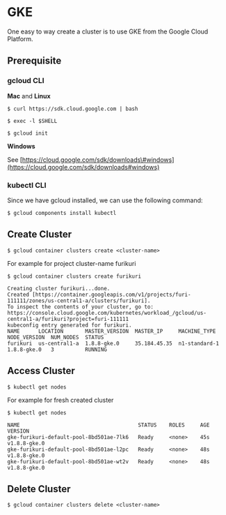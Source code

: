 # GKE

One easy to way create a cluster is to use GKE from the Google Cloud Platform.

## Prerequisite

### gcloud CLI

**Mac** and **Linux**

```
$ curl https://sdk.cloud.google.com | bash

$ exec -l $SHELL

$ gcloud init
```

**Windows**

See [https://cloud.google.com/sdk/downloads\#windows](https://cloud.google.com/sdk/downloads#windows)

### kubectl CLI

Since we have gcloud installed, we can use the following command:

```
$ gcloud components install kubectl
```

## Create Cluster

```
$ gcloud container clusters create <cluster-name>
```

For example for project cluster-name furikuri

```
$ gcloud container clusters create furikuri

Creating cluster furikuri...done.
Created [https://container.googleapis.com/v1/projects/furi-111111/zones/us-central1-a/clusters/furikuri].
To inspect the contents of your cluster, go to: https://console.cloud.google.com/kubernetes/workload_/gcloud/us-central1-a/furikuri?project=furi-111111
kubeconfig entry generated for furikuri.
NAME      LOCATION       MASTER_VERSION  MASTER_IP     MACHINE_TYPE   NODE_VERSION  NUM_NODES  STATUS
furikuri  us-central1-a  1.8.8-gke.0     35.184.45.35  n1-standard-1  1.8.8-gke.0   3          RUNNING
```

## Access Cluster

```
$ kubectl get nodes
```

For example for fresh created cluster

```
$ kubectl get nodes

NAME                                      STATUS    ROLES     AGE       VERSION
gke-furikuri-default-pool-8bd501ae-7lk6   Ready     <none>    45s       v1.8.8-gke.0
gke-furikuri-default-pool-8bd501ae-l2pc   Ready     <none>    48s       v1.8.8-gke.0
gke-furikuri-default-pool-8bd501ae-wt2v   Ready     <none>    48s       v1.8.8-gke.0
```

## Delete Cluster

```
$ gcloud container clusters delete <cluster-name>
```

